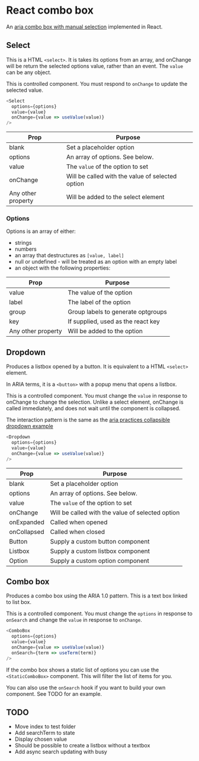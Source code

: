 # React combo box

An [aria combo box with manual selection](https://www.w3.org/TR/wai-aria-practices-1.1/#combobox) implemented in React.

## Select

This is a HTML `<select>`.
It is takes its options from an array, and onChange will be return the selected options value, rather than an event.
The `value` can be any object.

This is controlled component.  You must respond to `onChange` to update the selected value.

```js
<Select
  options={options}
  value={value}
  onChange={value => useValue(value)}
/>
```

| Prop               | Purpose                                          |
| ----               | ----                                             |
| blank              | Set a placeholder option                         |
| options            | An array of options.  See below.                 |
| value              | The `value` of the option to set                 |
| onChange           | Will be called with the value of selected option |
| Any other property | Will be added to the select element              |

### Options

Options is an array of either:
- strings
- numbers
- an array that destructures as `[value, label]`
- null or undefined - will be treated as an option with an empty label
- an object with the following properties:

| Prop               | Purpose                            |
| ----               | ----                               |
| value              | The value of the option            |
| label              | The label of the option            |
| group              | Group labels to generate optgroups |
| key                | If supplied, used as the react key |
| Any other property | Will be added to the option        |

## Dropdown

Produces a listbox opened by a button. It is equivalent to a HTML `<select>` element.

In ARIA terms, it is a `<button>` with a popup menu that opens a listbox.

This is a controlled component.  You must change the `value` in response to onChange to change the selection.
Unlike a select element, onChange is called immediately, and does not wait until the component is collapsed.

The interaction pattern is the same as the [aria practices collapsible dropdown example](https://www.w3.org/TR/wai-aria-practices/examples/listbox/listbox-collapsible.html)

```js
<Dropdown
  options={options}
  value={value}
  onChange={value => useValue(value)}
/>
```

| Prop        | Purpose                                          |
| ----        | ----                                             |
| blank       | Set a placeholder option                         |
| options     | An array of options.  See below.                 |
| value       | The `value` of the option to set                 |
| onChange    | Will be called with the value of selected option |
| onExpanded  | Called when opened                               |
| onCollapsed | Called when closed                               |
| Button      | Supply a custom button component                 |
| Listbox     | Supply a custom listbox component                |
| Option      | Supply a custom option component                 |

## Combo box

Produces a combo box using the ARIA 1.0 pattern.
This is a text box linked to list box.

This is a controlled component.  You must change the `options` in response to `onSearch`
and change the `value` in response to `onChange`.

```js
<ComboBox
  options={options}
  value={value}
  onChange={value => useValue(value)}
  onSearch={term => useTerm(term)}
/>
```

If the combo box shows a static list of options you can use the `<StaticComboBox>` component.
This will filter the list of items for you.

You can also use the `onSearch` hook if you want to build your own component.  See TODO for an example.

## TODO

- Move index to test folder
- Add searchTerm to state
- Display chosen value
- Should be possible to create a listbox without a textbox
- Add async search updating with busy

